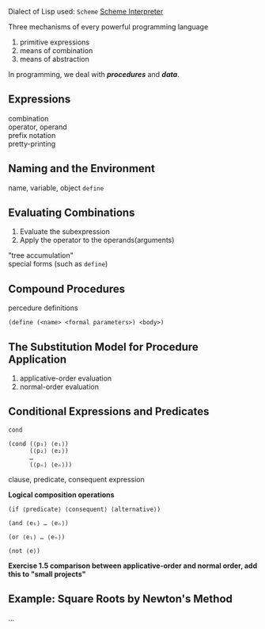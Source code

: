 Dialect of Lisp used: `Scheme`
[Scheme Interpreter](https://inst.eecs.berkeley.edu/~cs61a/fa14/assets/interpreter/scheme.html)

Three mechanisms of every powerful programming language  
1. primitive expressions  
2. means of combination  
3. means of abstraction  

In programming, we deal with ***procedures*** and ***data***.
## Expressions
combination  
operator, operand  
prefix notation  
pretty-printing
## Naming and the Environment
name, variable, object
`define`
## Evaluating Combinations
1. Evaluate the subexpression
2. Apply the operator to the operands(arguments)

"tree accumulation"  
special forms (such as `define`)
## Compound Procedures
percedure definitions
```Lisp
(define (<name> <formal parameters>) <body>)
```
## The Substitution Model for Procedure Application
1. applicative-order evaluation
2. normal-order evaluation
## Conditional Expressions and Predicates
`cond`
```Lisp
(cond (⟨p₁⟩ ⟨e₁⟩)
      (⟨p₂⟩ ⟨e₂⟩)
      …
      (⟨pₙ⟩ ⟨eₙ⟩))
```
clause, predicate, consequent expression  

**Logical composition operations**
```Lisp
(if ⟨predicate⟩ ⟨consequent⟩ ⟨alternative⟩)

(and ⟨e₁⟩ … ⟨eₙ⟩)

(or ⟨e₁⟩ … ⟨eₙ⟩)

(not ⟨e⟩)
```
**Exercise 1.5 comparison between applicative-order and normal order, add this to "small projects"**  
## Example: Square Roots by Newton's Method
...